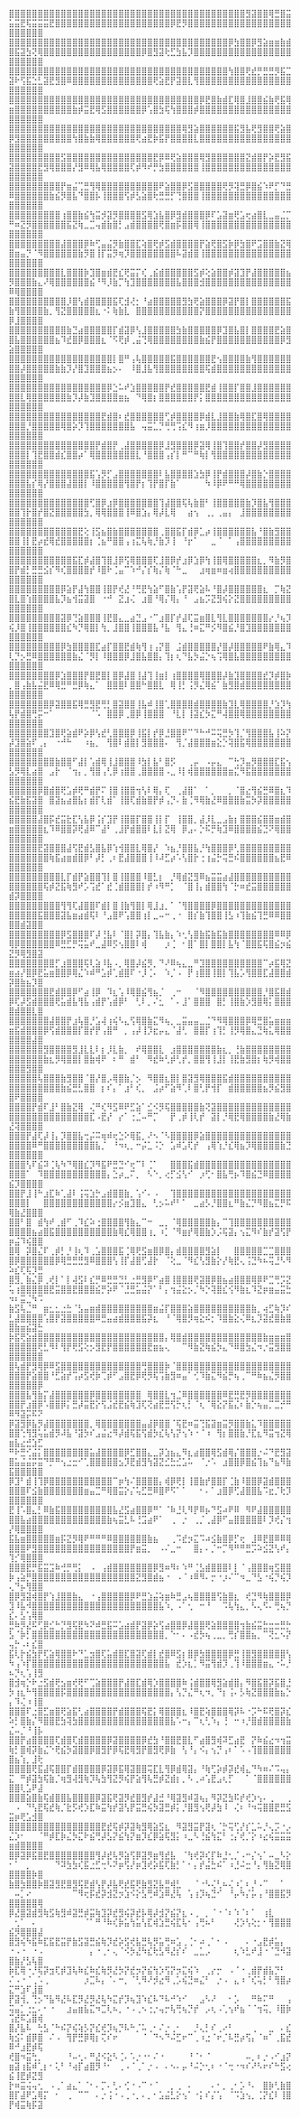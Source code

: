 ⣿⣿⣿⣿⣿⣿⣿⣿⣿⣿⣿⣿⣿⣿⣿⣿⣿⣿⣿⣿⣿⣿⣿⣿⣿⣿⣿⣿⣿⣿⣿⣿⣿⣿⣿⣿⣿⣿⣿⣿⣿⣻⣽⣿⣿⢿⣛⣿⣭⣥⣭⣟⢯⣭⣭⣭⣟⣿⣿⣿⣿⣿⣿⣿⣿⣿⣿⣿⣿⣿⣿⣿⣿⣿⣿⣿⣿⡿⣟⡻⣿⣿⣿⣿⣿⣿⣿⣿⣿⣿⣿⣿⣿⣿⣿⣿⣿⣿⣿⣿⣿⣿⣿⣿
⣿⣿⣿⣿⣿⣿⣿⣿⣿⣿⣿⣿⣿⣿⣿⣿⣿⣿⣿⣿⣿⣿⣿⣿⣿⣿⣿⣿⣿⣿⣿⣿⣿⣿⣿⣿⣿⣿⡿⣳⣿⣿⡿⣻⣵⣶⣶⣷⣾⣿⣯⣽⣳⢝⢿⣿⣿⣿⣿⣿⣿⣿⣿⣿⣿⣿⣿⣿⣿⣿⣿⣿⡿⣿⣻⣽⢗⣋⣳⣧⡹⣿⣿⣿⣿⣿⣿⣿⣿⣿⣿⣿⣿⣿⣿⣿⣿⣿⣿⣿⣿⣿⣿⣿
⣿⣿⣿⣿⣿⣿⣿⣿⣿⣿⣿⣿⣿⣿⣿⣿⣿⣿⣿⣿⣿⣿⣿⣿⣿⣿⣿⣿⣿⣿⣿⣿⣿⣿⣿⣿⣿⣿⢳⣿⣿⢟⣞⡛⣛⣛⡻⣯⣉⣽⠗⢫⣯⣑⣃⣽⣟⣻⣿⠿⣿⣿⣿⣿⣿⣿⣿⣿⣿⣿⣿⣿⣿⣿⢟⣵⣟⡟⣽⣿⣇⢻⣿⣿⣿⣿⣿⣿⣿⣿⣿⣿⣿⣿⣿⣿⣿⣿⣿⣿⣿⣿⣿⣿
⣿⣿⣿⣿⣿⣿⣿⣿⣿⣿⣿⣿⣿⣿⣿⣿⣿⣿⣿⣿⣿⣿⣿⣿⣿⣿⣿⣿⣿⣿⣿⣿⣿⡿⣟⣿⣷⣾⣏⢿⣿⣸⣿⣿⣮⣷⢟⣯⢿⣶⣿⣿⣿⣿⣿⣿⣿⣿⣿⣿⣷⡾⣭⣟⢿⣫⣿⣿⣿⣿⣿⣿⡿⢡⣿⣳⢯⢳⣿⣿⣿⡾⣿⣿⣿⣿⣿⣿⣿⣿⣿⣿⣿⣿⣿⣿⣿⣿⣿⣿⣿⣿⣿⣿
⣿⣿⣿⣿⣿⣿⣿⣿⣿⣿⣿⣿⣿⣿⣿⣿⣿⣿⣿⣿⣿⣿⣿⣿⣿⣿⣿⣿⣿⣿⢿⣻⣵⣿⣿⣿⣿⣿⣿⣯⣻⣧⢟⣻⣿⣿⢟⣵⣿⡿⣻⣿⣿⣿⣿⣿⣿⣿⣿⣿⢳⣿⣷⣷⢿⣿⣿⣿⣿⣿⣿⢟⣴⣟⡷⣯⡟⣿⣿⣿⣿⣇⣿⣿⣿⣿⣿⣿⣿⣿⣿⣿⣿⣿⣿⣿⣿⣿⣿⣿⣿⣿⣿⣿
⣿⣿⣿⣿⣿⣿⣿⣿⣿⣫⣿⣿⣿⣿⣿⣿⣿⣿⣿⣿⣿⣿⣿⣿⣿⣟⡿⠿⢟⣵⣿⣿⣿⢿⣻⣿⣿⣿⣿⣿⣿⣝⣾⣿⡟⡵⣟⣻⣯⣽⣿⣿⣿⣿⣟⣻⢿⣿⣿⣿⡜⣻⠿⢿⣧⢿⣿⣿⣿⣿⢏⡾⠻⠞⡛⣳⣿⣿⣿⣿⣿⣿⢸⣿⣿⣿⣿⣿⣿⣿⣿⣿⣿⣿⣿⣿⣿⣿⣿⣿⣿⣿⣿⣿
⣿⣿⣿⣿⣿⣿⣿⣿⣿⡟⣶⣬⢉⣛⢻⢿⣿⣿⣿⣿⣿⣿⣿⣿⣿⣿⠟⣵⣿⣿⡿⣫⣿⣿⣿⣿⣿⢟⡻⢽⣛⡿⣿⣮⠱⠟⡋⠙⣛⠿⣿⣿⣿⣿⣿⣿⣷⣮⡻⣿⣧⠙⣿⣿⡧⢸⣿⣿⣿⢫⡾⣣⣵⣿⢗⣛⣛⡋⢙⣿⣿⣿⢸⣿⣿⣿⣿⣿⣿⣿⣿⣿⣿⣿⣿⣿⣿⣿⣿⣿⣿⣿⣿⣿
⣿⣿⣿⣿⣿⣿⣿⣿⣿⢰⣿⣿⣷⣮⢳⣭⡺⣽⡻⣿⣿⣿⣿⣫⢿⣱⣧⣿⡿⣻⣾⣿⣿⣿⡿⠏⣡⣽⣶⢟⣡⢖⣴⣿⣇⣀⣤⣈⡉⠛⠶⣝⡻⣿⣿⣿⣿⣿⣿⣯⣝⢷⣀⣉⢤⣾⣷⣿⡃⣠⣾⣿⣿⣿⣿⢟⣿⣶⡯⣿⣿⢿⢸⣿⣿⣿⣿⣿⣿⣿⣿⣿⣿⣿⣿⣿⣿⣿⣿⣿⣿⣿⣿⣿
⣿⣿⣿⣿⣿⣿⣿⣿⣿⣼⣿⣿⣿⡿⠷⢋⣤⣬⡻⣷⣿⣿⣏⢵⣿⢟⡾⣫⣾⣿⣿⣿⣿⡟⣵⢟⣿⣫⡷⡿⣳⣿⠟⣩⣿⣿⣷⣝⢿⣿⣶⣤⡙⠈⠻⣿⣿⣿⣿⣿⣿⣷⡻⣿⢸⡏⣭⡻⢶⡹⣿⣿⣿⣿⣿⣿⣿⣿⠧⣽⣾⣿⢸⣿⣿⣿⣿⣿⣿⣿⣿⣿⣿⣿⣿⣿⣿⣿⣿⣿⣿⣿⣿⣿
⣿⣿⣿⣿⣿⣿⣿⣿⣿⣇⣿⣿⣿⡷⣹⣿⣶⣾⣟⣎⢟⣭⡍⢎⢀⣮⣾⣿⣿⣿⣿⣿⣫⡾⢕⣵⣿⣿⡾⣽⣹⡟⣼⣿⣿⣿⣿⣿⣦⡻⣿⣿⣿⣷⣄⠜⢿⣿⣿⣿⣿⣿⣿⣮⠘⠻⡸⣷⡉⢳⣹⣿⣿⣿⣿⣿⣿⣿⣧⣿⣿⣿⣺⣿⣿⣿⣿⣿⣿⣿⣿⣿⣿⣿⣿⣿⣿⣿⠿⢿⣿⣿⣿⣿
⣿⣿⣿⣿⣿⣿⣿⣿⣿⣿⡸⣿⢣⣾⣿⣿⣿⣿⣯⢏⣺⢜⡂⠘⣴⣿⣿⣿⣿⣿⣻⣳⢟⣵⣿⣿⣿⡿⣽⡟⣿⡇⣿⣿⣿⣿⣿⣿⣯⣷⢻⣿⣿⣿⣿⣷⡀⢻⣝⣿⣿⣿⣿⣿⣆⠐⠅⢷⣷⣇⠀⣿⣿⣿⣿⣿⣿⣿⣿⣿⣿⣿⡝⣿⣿⣿⣿⣿⣿⣿⣿⣿⣿⣿⣿⣿⣿⣿⡿⣸⣿⣿⣿⣿
⣿⣿⣿⣿⣿⣿⣿⣿⣿⣿⣷⣙⣴⣿⣿⣿⣿⣿⡏⣾⣽⡿⢣⣸⣿⣿⣿⣿⣿⣳⣷⣿⣿⣿⣿⣿⡿⣹⣿⣧⣿⡇⣿⣿⣿⣿⣟⣵⣿⣿⣧⣿⣿⣿⣿⣿⣿⣦⠹⣞⣿⡿⣿⣿⣿⣆⠈⠫⢟⡾⢀⣬⢙⢿⣿⣿⣿⣿⣿⣿⣿⣿⣷⣮⡟⣿⣿⣿⣿⣿⣿⣿⣿⣿⣿⣿⡿⣻⣵⣿⣿⣿⣿⣿
⣿⣿⣿⣿⣿⣿⣿⣿⣿⣿⣿⣿⣿⣿⣿⣿⣿⣿⡇⣿⠛⢠⢧⣿⣿⣿⣿⣿⣯⣿⣿⣿⣿⣿⣿⣟⢢⣿⣿⣿⣿⣷⢻⣿⣿⣿⣿⣿⣿⣿⣿⡼⣿⣿⣿⣿⣿⣷⣷⡹⡜⣿⣹⣿⣿⣿⣦⡢⠄⠀⠸⣿⣸⣧⢻⣿⣿⣿⣿⣿⣿⣿⣿⢯⣾⣿⣿⣿⣿⣿⣿⣿⣿⣿⣿⣿⣿⣿⣿⣿⣿⣿⣿⣿
⣿⣿⣿⣿⣿⣿⣿⣿⣿⣿⣿⣿⣿⣿⣿⣿⣿⡿⣑⠥⠞⣱⣿⣿⣿⣿⣿⡟⣞⣿⣿⣿⣿⣿⣟⣾⢸⣿⣿⡏⣿⣿⣸⣿⣿⣿⣿⣿⣿⣿⣿⣇⢿⣿⣿⣿⣿⣿⣿⣷⡹⡼⣷⣹⣿⣿⣿⣿⣶⣦⠀⠙⢿⣿⡆⣿⣿⣿⣿⣿⣿⡟⡅⣿⣿⣿⣿⣿⣿⣿⣿⣿⣿⣿⣿⣿⣿⣿⣿⣿⣿⣿⣿⣿
⣿⣿⣿⣿⣿⣿⣿⣿⣿⣿⣿⣿⣿⣿⣿⣿⣟⣾⣿⠆⣞⣿⣿⣿⣿⣿⣿⢋⡾⣿⣿⣿⣿⡿⣾⣇⣸⣿⣿⣷⢿⣿⣏⣿⢿⣿⣿⣿⣿⣿⣿⣿⡘⣿⣿⣿⣿⣿⢿⣿⡵⡹⢹⣿⣿⣿⣿⣿⣿⣿⣧⠀⢤⣭⣁⡙⢛⢛⢩⣎⠻⢰⣶⡸⣿⣿⣿⣿⣿⣿⣿⣿⣿⣿⣿⣿⣿⣿⣿⣿⣿⣿⣿⣿
⣿⣿⣿⣿⣿⣿⣿⣿⣿⣿⣿⣿⣿⣿⣿⡟⣾⣿⡟⢀⣼⣿⣿⣿⣿⣿⡿⣸⣻⣿⣿⣿⡿⣽⢿⢸⣿⢹⣿⣿⡞⣿⣿⡼⣻⣿⣿⣿⣿⣿⣿⣿⡇⢹⣟⣿⣿⣾⣎⣿⣿⡴⠁⢿⣿⣿⣿⣿⣿⣿⣿⣇⠘⣿⣿⣿⢠⡎⡇⠛⠉⠛⢷⡇⢻⣿⣿⣿⣿⣿⣿⣿⣿⣿⣿⣿⣿⣿⣿⣿⣿⣿⣿⣿
⣿⣿⣿⣿⣿⣿⣿⣿⣿⣿⣿⣿⣿⣿⣯⢡⡻⡋⣠⣿⣿⣿⣿⣿⣿⣿⠇⣧⣿⣿⣿⣿⣱⣳⡿⢸⡟⣾⣿⣿⣿⡼⣿⣷⡑⣿⣿⣿⣿⣿⣿⣿⣧⡎⢿⡜⣿⣿⣿⣼⣿⣿⡇⠸⣿⣿⣿⣿⣿⢻⣿⡟⡆⢹⡟⣿⡏⣷⠁⠀⠀⠀⠀⠳⠸⡿⠟⠛⠛⢿⣿⣿⣿⣿⣿⣿⣿⣿⣿⣿⣿⣿⣿⣿
⣿⣿⣿⣿⣿⣿⣿⣿⣿⣿⣿⣿⣿⣿⢋⣿⡿⣰⡿⣿⣿⣿⣿⣿⣿⣿⢹⣼⣿⣿⢯⢧⣷⣿⠃⢸⣿⣿⣿⣿⣿⣷⡹⣿⣧⢻⣿⣿⣿⣿⣿⢹⡗⣿⡞⣿⣝⣿⣿⣿⣿⣿⣳⡀⢿⢿⣿⣿⣿⢸⠿⣿⣱⡄⢿⡼⣇⢿⠀⠀⣴⢢⠀⢀⡀⢀⣤⡄⠀⣸⣿⣿⣿⣿⣿⣿⣿⣿⣿⣿⣿⣿⣿⣿
⣿⣿⣿⣿⣿⣿⣿⣿⣿⣿⣿⣿⣟⢕⢸⣫⣦⣿⣷⣿⣿⣿⣿⣿⣿⣿⢀⣿⣿⣯⡏⣾⡿⣁⡴⢸⣿⣿⣿⣿⣿⣿⣧⠘⣿⣷⣻⣿⣿⣿⣿⢸⡇⣟⡴⣞⢿⣞⣿⣿⣿⣿⣿⡆⢈⣦⠛⣿⣿⢠⢰⣍⢧⢷⡘⣷⡹⢸⠀⠘⡖⠁⠀⠀⣀⠈⠀⠁⢠⣿⣿⣿⣿⣿⣿⣿⣿⣿⣿⣿⣿⣿⣿⣿
⣿⣿⣿⣿⣿⣿⣿⣿⣿⣿⣿⣯⣏⡾⣼⣿⢹⣿⣸⡿⢫⢿⣿⣿⣿⢏⣸⣿⡿⡞⣰⡿⣱⡿⢳⢸⣿⢿⣿⣿⣿⣿⣿⣆⡀⠻⣷⡻⣿⣿⡟⣾⡃⣛⣛⣪⡎⠻⢎⣿⣿⣿⣿⡞⠸⣿⠗⢈⣤⠉⠱⠚⡌⡎⢷⡌⢷⠈⠓⣀⠀⠀⣰⢶⣶⠶⣶⢴⣿⣿⣿⣿⣿⣿⣿⣿⣿⣿⣿⣿⣿⣿⣿⣿
⣿⣿⣿⣿⣿⣿⣿⣿⣿⡿⣵⡟⣼⢳⣿⣿⢸⣿⡟⢞⣜⠘⢛⣟⢳⣵⠋⣿⣷⢡⡟⣽⢟⣵⠧⠘⣿⡼⣿⣿⣿⣿⣿⣿⣆⠀⡉⢷⣝⣿⣇⣿⢱⣿⣿⣿⣿⣧⡹⣦⢺⣭⣽⣿⠀⠐⠚⠀⣝⣰⢌⠀⣰⣿⠘⢿⡌⢿⡄⠘⠀⣠⣦⡩⣝⣻⢮⡕⣝⣿⣿⣿⣿⣿⣿⣿⣿⣿⣿⣿⣿⣿⣿⣿
⣿⣿⣿⣿⣿⣿⣿⣿⣿⣽⡿⢙⣵⣿⣿⣿⢸⣟⣿⣄⣀⣴⣙⣠⠐⠉⣰⣿⡏⡞⣼⢏⣭⣶⣿⣇⢻⣇⣿⣿⣿⣿⣿⣿⣿⡔⡘⢦⡹⢮⡸⣿⢸⣿⣿⣿⣿⣿⣿⣎⠳⡙⢿⣿⡇⢳⡀⣸⣿⣿⢸⣿⣿⣿⣧⠘⣧⠀⢻⣄⢘⠶⣍⠛⡪⠻⣿⣮⡘⣿⣹⣿⣿⣿⣿⣿⣿⣿⣿⣿⣿⣿⣿⣿
⣿⣿⣿⣿⣿⣿⣿⣿⣿⡿⣳⣿⣿⣿⣿⣏⣴⡏⣿⣿⣟⣾⢷⢻⢰⢠⡝⣿⠀⣨⣾⣿⣿⣿⣿⣿⡜⣿⡼⣿⣿⣿⣿⣿⠟⣷⢿⣄⠹⢇⡙⡢⣛⠿⣿⣿⣿⣿⣿⣿⣷⣌⠈⡻⡇⠸⣿⣿⣿⡿⣸⣿⣧⣿⣿⡄⢹⡆⢆⠙⣧⡳⣬⡑⢦⢩⢿⣿⣧⣿⣿⣿⣿⣿⣿⣿⣿⣿⣿⣿⣿⣿⣿⣿
⣿⣿⣿⣿⣿⣿⣿⣿⡿⣱⣿⣿⣿⡟⣿⣟⣿⡇⣿⡿⣼⣿⢸⣼⢹⢸⣶⡇⢰⣿⣿⣿⣿⢿⣿⣿⣿⡼⣷⣹⣿⣿⣿⣿⣞⡹⡾⣿⡷⡀⣿⢠⣷⣧⣬⣟⠿⢿⣛⠛⣛⡿⢷⣄⠁⠀⣿⣿⣿⠇⣿⣿⠓⣿⣿⣇⠀⢿⢸⡃⢨⡻⣌⢿⣮⠁⣷⣻⣿⣾⣿⣿⣿⣿⣿⣿⣿⣿⣿⣿⣿⣿⣿⣿
⣿⣿⣿⣿⣿⣿⣿⡿⣽⣿⣿⣯⢿⣛⣻⣟⢛⡃⣿⣽⣿⣿⢸⣧⠾⢸⣿⢁⣿⣿⣿⣿⣾⣿⣿⣿⣿⣷⣹⣇⢿⣿⣿⣿⣿⡘⣱⡹⢳⢧⡟⣾⣿⢛⡭⠒⠁⠀⠀⠀⠀⠀⠀⠈⠡⠀⣿⣿⡿⢀⣿⡿⢸⣿⣿⣿⠀⠘⣇⡇⢸⣽⣎⡳⣍⠛⢼⣿⣿⢿⣿⣿⣿⣿⣿⣿⣿⣿⣿⣿⣿⣿⣿⣿
⣿⣿⣿⣿⣿⣿⣿⣹⣿⢟⣵⣾⠟⡵⡿⢣⣞⢃⣿⣿⣿⡿⢸⣯⡇⡞⡿⣘⣿⣿⠟⠉⠙⠓⠚⠭⢭⣛⡳⢹⡈⢻⣿⣿⣿⣧⢸⠵⡝⡼⣹⣿⣵⠏⢀⡄⠀⠐⠚⠓⠀⠀⠰⣦⡀⠀⢻⣿⠇⣾⣿⡇⣻⣿⣿⣿⠄⠀⢻⡈⣼⣿⣿⣿⣶⣕⡑⢽⣿⣯⢿⣿⣿⣿⣿⣿⣿⣿⣿⣿⣿⣿⣿⣿
⣿⣿⣿⣿⣿⣿⣿⣿⣷⣿⣿⠋⣼⡇⢡⣾⢿⢸⣸⣿⣿⣿⠸⣳⡇⣧⠃⣿⡫⠀⠀⢀⡤⠀⠠⡤⣄⠀⠉⢓⡹⣤⡻⣿⣿⣿⣏⣯⢢⣣⡻⢿⣇⣴⣿⠀⣠⡗⠀⠈⢲⡄⡀⢻⣿⢠⢃⡿⢰⣿⣿⢀⣿⣿⣿⣿⠠⣀⠸⡇⢾⣿⣿⣿⣿⣿⣿⣶⣍⠻⣯⣿⣿⣿⣿⣿⣿⣿⣿⣿⣿⣿⣿⣿
⣿⣿⣿⣿⣿⡿⣿⣾⣿⢟⣡⡾⢟⠛⣾⡟⠍⢸⣿⢸⣿⣿⢲⢣⠇⢿⡄⢏⠀⢀⣼⣿⠁⠀⠁⡀⠀⠀⡀⠈⣿⣔⢻⣮⣛⠿⣿⣆⠹⣮⣟⣷⣯⣽⣿⠀⣿⣽⣦⣴⣿⣧⡆⣾⡏⢇⣾⠁⢸⣿⢏⣾⣷⣿⡟⡾⢠⡙⠄⣷⢈⠻⢿⣷⣜⠿⣿⣿⣿⣷⣭⡳⡽⣿⣿⣿⣿⣿⣿⣿⣿⣿⣿⣿
⣿⣿⣿⣿⣿⣼⣿⡯⣞⣭⣗⣏⢣⣧⡿⢨⡎⣹⡟⢸⣿⣿⡏⣿⣿⢸⡇⡏⠀⢸⣿⣿⡀⣼⡸⣇⣀⣠⣷⡆⣿⣿⣿⣮⣿⣿⣶⣾⣿⣶⣿⣿⣿⣿⣿⣆⠹⠿⣿⣿⡽⢟⣼⠿⠉⣼⠃⢀⣸⡟⣾⣿⣿⠇⣇⡇⣝⢿⠀⡿⣠⠄⡑⠯⡛⢷⣹⠿⣿⣿⣿⣿⣮⣙⠝⢿⣿⣿⣿⣿⣿⣿⣿⣿
⣿⣿⣿⣿⣿⣟⣽⣿⣿⣿⣼⢫⣟⣾⣣⣿⣧⡿⢱⢺⣿⣿⣇⢿⣿⡜⠀⠱⣦⡘⣿⣿⣧⡘⢳⣿⣿⣿⡿⢃⣿⣿⣿⣿⣿⣿⣿⣿⣿⣿⣿⣿⣿⣿⣿⣿⢷⣯⣴⣶⣾⣿⡿⠃⡼⡃⢀⠆⣟⣼⣿⣿⣿⢸⠸⠼⣋⡴⠡⢣⣿⡗⢐⢰⣬⡓⢭⣛⠮⣿⣿⣿⣿⣿⣿⣦⣟⠿⣿⣿⣿⣿⣿⣿
⣿⣿⣿⣿⣿⣿⣿⣿⣿⣇⡏⣾⡟⣵⣿⣿⢹⡇⣿⢸⣿⣿⣿⠸⣿⣃⡆⠀⡘⢿⣾⣝⣻⠿⣦⣭⣭⣴⣼⣿⣿⣿⣿⣿⣿⣿⣿⣿⣿⣿⣿⣿⣿⣿⣿⢯⡾⣝⣯⢷⣻⠞⡡⢩⣞⠁⣞⢈⣾⣿⣿⣿⡇⡞⠰⠻⠛⡁⠀⠈⣿⢸⡄⣾⣿⣿⢳⠈⡓⠶⣞⣭⣿⣿⣿⣿⣿⣿⣾⡽⣿⣿⣿⣿
⣿⣿⣿⣿⣿⣿⣿⣿⣿⢻⢻⢏⣼⣿⣿⠏⣾⡇⣿⢸⣷⢻⣿⡇⢿⣸⣰⡀⠁⠈⢻⣿⣿⣿⣿⡿⣿⣿⣿⣿⣿⣿⣿⣿⣿⣿⣿⣿⣿⣿⣿⣿⣿⣿⣯⣿⣿⣿⣽⣧⣶⣴⣾⢯⠇⠘⣠⣿⠟⢡⣿⣿⢰⡇⣀⠤⠒⢀⠐⠀⣿⡎⣷⢹⣿⣿⢸⣣⠰⢹⣷⣮⢹⣛⠿⠿⣿⣿⣿⣿⣾⣽⣿⣿
⣿⣿⣿⣿⣿⣿⣿⣿⣿⡿⣫⣿⣿⣿⠏⡼⢘⣧⠇⠈⣿⡇⡽⣿⡄⢹⣧⣷⡄⠱⢂⢣⣿⣷⣯⣷⣯⣷⣿⣿⣿⣿⣿⣿⣿⣿⠿⠿⡿⢿⡿⣿⣿⣿⣿⣿⣿⠿⣛⣋⡛⢭⣥⠞⣀⣼⠿⡫⢢⣿⣿⠇⢾⠀⠀⠀⡰⢈⠀⠂⣿⠁⣿⡇⣿⣿⡇⣧⢳⠈⣿⣿⣯⢯⣿⣮⡲⣮⣝⡻⢿⣻⣿⣽
⣿⣿⣿⣿⣿⣿⣿⣿⡋⣰⣿⣿⣿⢯⢇⣵⠸⣧⠠⡀⢿⣿⡼⣮⡻⡀⠙⠜⠿⢦⣄⣀⠛⣹⣿⣿⣿⣿⣿⣿⣿⣿⣿⣿⠉⡴⣯⢿⣝⣶⣴⡜⣿⡿⣟⣥⣶⣿⣿⡿⢿⣌⠱⠾⠛⣡⡾⢁⣾⣿⠏⠐⡸⢈⠄⠀⠱⡈⠠⠀⡟⢰⣿⣿⢸⣿⡇⢹⣧⡡⢻⣿⣿⣏⣼⣿⣿⣾⡽⣿⣷⣦⡹⣿
⣿⣿⣿⣿⣿⣿⣿⣟⣾⣿⣿⡿⠋⣴⢸⡿⠀⠹⣆⢡⠸⢿⣿⣮⢻⣦⡈⠀⢀⠒⠀⠀⠈⠻⣿⣿⣿⣿⣿⣿⣿⣿⣿⣿⡘⣿⣯⣿⣾⡿⢏⡼⣫⣾⣿⣿⣿⢟⣥⣾⣧⢻⣧⢠⣾⡟⢡⣾⡿⠃⠀⢃⠇⡀⠌⣂⠀⠁⠄⣸⠁⣿⣿⣿⠀⣿⡃⢸⣿⣷⡱⣻⣿⢿⡅⣿⣿⣿⣿⣾⣿⣿⣇⣿
⣿⣿⣿⣿⣿⣿⣿⣼⣿⣿⡟⣰⢧⣿⡘⣡⢼⢰⢮⠣⣄⢫⢿⣿⣷⣍⠻⢦⡀⣀⣭⣤⣤⣀⣈⠙⠻⢿⣿⣿⣿⡿⢿⣛⣿⣥⣶⣶⣶⣶⣯⣾⣿⣿⣿⡿⢫⣾⣿⣿⣿⡏⣿⡞⡟⢠⣿⠛⠀⡀⢠⡼⢸⡹⣖⡤⣄⠈⣼⢃⠀⣿⣿⡏⢰⢹⡃⢸⡻⢿⣿⣄⣙⢷⣅⢿⣿⣿⣿⣿⣿⣿⣼⣿
⣿⣿⣿⣿⣿⣿⣻⣿⣿⣿⣿⣻⣸⣇⣇⠇⡆⡸⣇⣷⡀⠀⠞⢿⣿⣿⣇⠀⣰⣿⣿⣿⣿⣿⣿⣿⣷⣆⡀⢘⣷⣿⣿⣿⣿⣿⣿⣿⣿⣿⣿⣿⣿⣿⣿⣷⣆⡻⢿⣿⣿⡇⣿⣷⢾⠟⠀⠆⠛⠀⣾⠃⠀⠻⣞⠷⢃⡾⢃⡞⡀⣿⣿⢻⢸⣸⡇⢸⣟⣷⣻⣿⡆⢷⡻⢾⣿⣿⣿⣿⣿⣻⣿⣿
⣿⣿⣿⣿⣿⢧⣿⣿⣿⣷⣻⣿⣿⠈⣿⡜⣿⡠⢿⣿⣷⡈⡢⠀⠻⣿⣿⣆⣿⡇⣿⣽⣻⢿⣿⣿⣿⣯⣾⣿⣿⣿⣿⣿⣿⣿⣿⣿⣿⣿⣿⣿⣿⣿⣿⣿⣿⣿⣷⣮⣛⣃⣿⣿⠀⡆⠎⡄⠁⣰⠃⢎⡀⠀⣨⡴⠋⣵⠻⢁⠇⣿⢃⡟⢺⡏⠀⣾⣿⣿⣿⣿⣿⣦⡻⣮⣻⣿⣿⠟⣿⣿⣿⣿
⣿⣿⣿⣿⡟⣾⠏⣸⠃⣿⣷⣝⢿⠀⢌⠛⢎⠻⣫⠿⠟⣋⣵⠁⣊⠪⡻⢯⣿⣿⣿⣿⣿⣷⢝⣽⣿⣿⣿⣿⣿⣿⣿⣿⣿⣿⣿⣿⣿⣿⣿⣿⣿⣿⣿⣿⣿⣿⣿⣿⣿⣿⣿⣏⠠⣟⡜⠀⡔⠁⢐⣈⠤⠛⡉⠀⠀⡟⢀⡾⢸⢇⡞⠀⣽⡇⡘⢿⣟⢿⣿⣿⣿⣿⣷⣜⢿⣷⣜⢽⣿⣿⣿⣿
⣿⣿⣿⡟⣼⢏⡼⢸⡄⡹⣿⣿⣧⢒⡬⠭⢶⠾⢖⣑⠕⢿⣯⡀⠜⠢⠈⠣⣿⣿⣿⣿⡿⣵⣿⣿⣿⣿⣿⣿⣿⣿⣿⣿⣿⣿⣿⣿⣿⣿⣿⣿⣿⠿⠛⣿⣿⣿⣿⣿⣿⣿⣿⣿⣧⡈⠀⠘⠲⢆⡀⠒⡬⣁⠨⡑⠀⣡⠾⣡⢏⡞⠀⢠⢿⢱⡘⣎⢿⣦⡹⢿⣿⣿⣿⣿⣷⣙⣿⣿⣿⣿⣿⣿
⣿⣿⣿⢣⠏⣮⠽⢈⢧⠳⠙⢿⣿⣎⡹⠻⣯⠟⣛⣙⠊⢖⠉⠇⢈⠁⠀⠀⣿⣿⣿⣯⣾⣿⣿⣿⣿⣿⣿⣿⣿⣿⣿⣿⣿⣿⣿⣿⣿⣿⣿⣿⠁⠀⠹⣿⣿⣿⣿⣿⣿⣿⣿⣿⣿⣿⡄⣑⡴⣀⠍⡀⠀⠣⠑⡀⢔⡋⣪⢣⠊⠀⡰⢋⠂⣿⣧⢛⡦⠹⣿⣮⣙⠿⣿⣿⣿⣿⣮⡹⣿⣿⣿⣿
⣿⣿⡟⣸⢸⠓⣰⣏⠷⢁⣼⠇⢨⢭⣱⡓⣠⣾⣿⣿⣷⡀⢡⠊⠄⠠⠀⠀⢹⣿⣿⣿⣿⣿⣿⣿⣿⣿⣿⣿⣿⣿⣿⣿⣿⣿⣿⣿⣿⣿⣿⣿⡇⠀⠀⣿⣿⣿⣿⣿⣿⣿⣿⣿⣿⣿⣿⡔⡪⣶⣹⣿⣄⠀⢃⡢⠥⠞⠃⠁⠀⣀⣴⡣⡘⣿⣿⣆⠛⣷⣌⡙⠻⣿⣦⣍⡛⠯⢿⣷⣜⣿⣿⣿
⣿⣿⠃⣿⠀⣾⢳⠞⢀⣾⠋⢀⠹⣎⠵⢐⣿⣿⣿⣿⢻⣷⣄⠉⠒⠀⣀⡀⠈⢿⣿⣿⣿⣿⣿⣷⡄⠉⢹⣿⣿⣿⣿⣿⣿⣿⣿⣿⣿⣿⣿⣿⣿⣦⣴⣿⣯⣿⣿⣿⣿⣿⣿⣿⣿⣿⣿⣷⢿⣎⢿⣿⣿⢰⡀⠰⡁⠈⠻⣶⡞⢿⣿⣷⡱⡨⢯⣽⡄⢢⣍⠻⠎⣷⡞⣽⢫⡟⡶⣬⠹⢮⣿⣿
⣿⢿⠀⡽⣿⣌⠏⢀⡾⡃⡘⢸⢆⠹⢀⣡⣿⣿⣿⣯⢈⢿⢟⣫⣶⣿⡿⣿⡄⣾⣿⣿⣿⣿⣻⣵⡇⠀⠀⣿⣿⣿⣿⣿⣉⣉⣿⣿⣿⣿⡿⣿⣿⣿⣿⣿⣿⡿⢿⣛⣛⣛⣻⠿⣿⣿⣿⢣⢸⡏⣼⣿⢋⣼⡗⠀⠈⢕⣀⠈⠻⣎⢣⣻⣷⡕⡜⢷⣟⢄⢨⣙⠳⠦⢭⣘⠣⠻⠵⣎⢏⢯⡹⣛
⣿⣻⡀⣷⣌⡿⢀⢞⡇⠁⡇⢼⣫⠇⣎⡛⠿⣛⣛⣙⣃⣐⣛⣻⡿⠋⣴⣿⢸⣿⣿⣿⢟⣽⣿⡿⣿⣦⣴⣿⣿⣿⢿⡿⠟⣉⢛⡩⣝⢥⢰⣿⣿⣿⣿⣿⣟⣭⣿⣿⣟⣿⣿⣿⣮⡛⡵⠟⠈⣘⣛⣥⣬⡝⠁⠃⡄⢲⣬⣕⡢⡈⠳⡑⢽⣿⣎⢪⠻⣷⣆⠹⣝⡶⣶⣤⣭⣓⠲⠆⣭⣈⠳⠩
⣷⣫⢧⣈⠛⠀⣶⣂⣂⣐⣓⠈⣣⣤⣶⣾⣿⣿⣿⣿⣿⣿⣿⣿⣿⣶⣬⡏⣿⣿⣿⣵⣿⣿⣿⣿⣿⣿⣿⣿⣿⣿⣷⡀⢴⣋⢷⡹⠎⣃⣼⣿⣿⣿⣿⢡⣿⡟⣽⣿⣿⣿⣿⣿⠿⣛⣤⣴⣾⣿⣿⣿⣯⡽⣆⠀⠘⠈⢿⣿⡻⢶⣕⠮⡂⠹⣿⣷⣕⢌⠿⣆⡹⣽⣞⣿⣷⣿⣿⣷⣶⣮⣽⣓
⡷⣯⢟⣵⣾⣿⣿⣿⣿⣿⣿⣿⣿⣿⣿⣿⣿⣿⣿⣿⣿⣿⣿⣿⣿⣿⣿⡄⢿⣿⣾⣿⣿⣿⣿⣿⣿⣿⣿⣿⣿⣿⣿⣿⣷⣶⣶⣶⣿⣿⣿⣿⣿⣿⢟⣃⠻⠇⢻⡟⢟⣫⢕⡢⣻⣟⡟⣿⣿⣿⣿⣿⣿⣟⣶⣦⢄⠀⠀⠉⠻⣷⣝⢷⣮⡳⣄⠙⠿⣿⣳⣌⠲⡐⣭⣻⣿⣿⣿⣿⣿⣿⣿⣿
⣿⢧⣾⡟⣻⢿⡿⠿⣫⣿⣿⣿⣿⣿⣿⣿⣿⣿⣿⣿⣿⣿⣿⢛⣿⣿⣿⡷⠈⣿⣿⣿⣿⣿⣿⣿⣿⣿⣿⣿⣿⣿⣿⣿⣿⣿⣿⣿⣿⣿⣿⣿⡟⣵⣿⣿⠘⣋⣵⡞⢩⡴⣫⢞⡷⢉⡾⠋⣠⣿⣟⡿⢟⡻⢯⢩⣷⣻⠶⣤⠁⢊⠹⣷⣍⠻⣮⡛⢦⢀⠉⠛⠷⣦⣌⡻⣿⣿⣿⣿⣿⣿⣿⡿
⣿⣿⣿⣧⢻⣷⡍⣼⣿⣿⣿⣿⣿⣿⡿⣿⣿⣿⣿⣿⣿⣿⣿⠀⢿⣿⣿⣇⢲⣈⠿⣿⣿⣿⣿⣿⣿⠿⣟⣛⣟⡻⣿⣿⣿⣿⣿⣿⣿⣿⣿⡟⣰⣿⡿⠡⣿⣿⡿⡅⣛⡼⣭⣟⡕⢫⣨⣞⣟⣮⢷⣹⢏⢝⣴⣟⣛⢫⡓⢆⡃⠈⢆⠈⢿⣕⡝⣯⣌⠆⣷⡑⢦⣤⡉⣉⡚⠛⠿⠻⣽⡭⠯⠝
⡿⣽⣻⡿⣧⡻⣼⣿⣿⣿⣿⣿⣿⣿⡀⢿⣿⣿⣿⣿⣿⣿⣿⣤⣼⡿⣿⣿⠈⢯⣟⠶⣭⢙⣯⣽⣶⣭⡻⣿⣿⣷⣅⠹⣿⣿⣿⣿⣿⣿⣿⢑⢻⣻⢥⣥⣾⡻⠼⣧⠘⣽⡳⠎⣠⣬⣔⠻⡼⣾⢯⣯⢫⣾⡳⣎⢧⢣⡝⢢⠱⠐⠈⠰⠀⢻⡆⣿⣿⣷⡘⣏⣆⠻⣭⢲⣝⢿⣶⣧⣔⣚⣱⣋
⠛⠗⣛⢊⣬⡅⣿⣿⣿⣿⣿⣿⣿⣿⣥⣼⣿⣿⣿⣿⡿⣋⣿⣿⣄⣀⡽⣱⣦⣄⠻⣆⣴⣿⣿⢿⣫⣾⢿⡌⣿⣿⣿⡐⠬⠙⣟⣻⣽⣿⣥⣬⣬⡭⣭⠙⡛⠛⢢⣐⣒⠊⢁⣿⣿⣿⣿⣿⣢⡹⣟⣾⣻⢳⣽⣝⣊⣓⣊⣡⠥⠀⠈⡐⠡⠀⣰⣿⣿⡿⣿⣮⢹⣦⠙⣦⠻⣷⣯⣿⣿⣿⣿⣿
⡿⣹⠃⣾⢸⢹⡿⣿⣿⣿⣿⣿⣿⣿⣿⣿⣿⣿⠉⡶⢳⠌⣿⣿⣿⣿⡄⢾⡿⢟⡇⢸⣿⣷⡞⣿⣿⡏⢈⣷⠸⣿⣿⡿⣽⣾⣿⣿⣿⣿⣿⣿⠏⣪⣷⣿⣿⣿⣿⣿⣿⣿⣶⣤⣉⠛⢿⣿⣭⡕⡌⢥⣋⣛⠿⣿⠟⠫⠁⠁⠀⠀⠂⠄⠁⣰⣿⡿⢋⣼⣿⣿⣧⠩⣖⡈⢗⡹⣿⣿⣿⣿⣿⣿
⣟⢸⠡⣿⣄⡃⠿⣷⣯⣿⣿⣿⣿⣿⣿⣿⣿⣿⣧⣜⣫⣴⣿⣿⡿⠛⠁⠈⠷⣘⢇⠻⡟⠿⡦⠙⣫⠴⠟⠿⠀⠻⠟⣼⣿⣿⣿⣿⣿⣿⣿⣧⣴⣿⣿⣿⣿⣿⣿⣿⣿⣿⣿⣿⣿⣿⣷⢦⣭⣃⠧⢘⣩⣴⠟⠁⠀⢀⠀⡐⠀⢀⡈⢀⣼⡿⠋⣤⣿⣿⣿⣿⣿⠇⡹⢞⡌⢲⡜⢿⣿⣿⣿⣿
⣯⣧⣶⣿⣿⣿⣿⣿⣶⡯⣝⡻⢿⠟⠛⠛⠛⠿⣿⣿⣿⣿⣿⣿⣷⣦⠀⠀⢀⠩⣞⡲⣍⠩⠴⣪⣷⣿⡿⡋⢖⠀⣸⠿⣟⣿⠿⠿⢿⣿⣿⣿⠟⣻⣿⣿⣿⣿⣿⣿⣿⣿⣿⣿⣿⣿⣿⣿⣿⣿⡟⣶⣭⡀⠀⠠⠌⣀⠒⠀⠀⣿⡄⠄⡈⠒⡉⠻⠛⠛⣛⡩⠵⣪⣝⢣⠞⡄⢹⡊⢿⣿⣿⣿
⣿⣿⣿⣟⡛⣯⣭⣩⠷⢚⡛⢛⡅⠀⠠⠀⢠⣾⣿⣿⣿⣿⣿⣿⣿⡿⣻⠶⠻⠆⠱⠛⢈⣣⣾⣿⣿⣿⠇⡇⠈⢠⣿⣿⣿⢶⣫⣿⣿⡷⢠⣵⡛⣿⣿⣿⣿⣿⣿⣿⣿⣿⣿⣿⣿⣿⣿⣿⣿⣿⣿⣝⣻⣿⣾⣦⠐⠀⠠⠈⠰⠿⠻⠄⡒⠐⡰⠌⠉⠲⣀⠙⣣⠐⢮⡙⢮⡹⢄⠙⡦⢻⣿⣿
⣿⡿⣻⣽⢾⣿⡟⢱⣸⣿⣿⣷⣄⠀⠐⢠⣿⣿⣿⣿⣿⡿⠟⣛⣱⣬⢵⣶⠷⣛⣠⢦⣿⣿⣿⣿⢫⣷⣿⣆⠀⢞⣙⠻⢷⣿⣿⣿⡿⣹⠸⣧⠺⣿⣿⣿⣿⣿⣿⣿⣿⣿⣿⣿⣿⣿⣿⣿⣿⣿⣿⣿⣿⣿⣿⣧⠱⡀⠠⠁⢂⠀⠒⠘⠀⠀⠩⢧⢳⣄⡀⠣⢄⠫⠄⢛⢦⡙⣎⠄⣣⢡⢿⣿
⣛⠷⡻⣜⠯⢋⡿⣊⠓⡙⣻⢯⣟⠳⠝⠾⣛⣯⠭⣡⣴⣾⡟⣽⡿⡵⢫⣴⣿⣿⡿⣼⣿⣿⢟⣵⣿⣿⣿⣿⢲⣷⣮⣭⣓⣒⣒⣛⡓⣣⠈⡷⡃⣿⣿⣿⣿⣿⣿⣿⣿⣿⣿⣿⣿⣿⣿⣿⣿⣿⣿⣿⣿⣿⣿⣿⡀⠑⠂⠄⠠⣞⡳⢦⢀⣀⡀⢛⡎⣿⣿⣦⡀⠉⢝⣂⠢⡝⢤⡓⠠⠆⣎⣿
⣯⢇⡗⣮⣳⡟⢏⣵⢿⣿⣿⠗⠙⣁⣲⣿⢏⣥⣾⣿⣏⣿⣽⢏⣾⡇⣞⣿⠿⣫⡆⣿⡿⣳⣿⣿⣿⣿⡿⣛⢸⣿⣻⣿⣿⣿⣿⣿⢣⠳⢠⠱⡏⣿⣿⣿⣿⣿⣿⣿⣿⣿⣿⣿⣿⣿⣿⣿⣿⣿⣿⣿⣿⣿⣿⣿⣧⠀⣞⡱⣆⡁⠻⣭⢻⣾⡹⢀⢹⠸⣿⣿⣿⣶⣄⠐⠥⡘⠦⡙⢆⢡⢸⣻
⣿⣺⢶⡑⠗⣐⣫⣾⢟⣢⣶⢞⢟⠋⢉⣵⣿⣿⣿⡟⣼⣿⣏⣾⢿⡱⣿⣿⣿⣿⠷⢨⣾⣿⣿⢿⣻⣵⣾⣿⡄⠻⣿⣯⣿⡽⣯⣿⣘⡳⢰⣆⠓⢻⣿⣿⣿⣿⡯⣿⣿⣿⣿⣿⣿⣿⣿⣿⣿⣿⣿⣿⣿⣿⣿⣿⣿⡄⢣⡙⣌⠛⢆⠲⡀⠙⡆⢨⠄⡣⢷⣝⣿⣿⣿⣷⣦⡑⡄⠹⢌⠰⢸⣿
⣿⣿⣿⠏⣐⣿⣋⣶⣿⢟⣵⣯⢃⣴⣿⣿⣿⣿⡟⣾⣿⣿⣿⢯⣟⡅⢿⣿⣿⣿⣆⠸⣿⣟⢵⣿⣿⣿⢿⡽⠧⠐⡩⠓⠯⢟⣿⡽⣎⠵⡃⣿⣷⡌⠻⣿⣿⣟⣳⢽⣳⣿⣿⣿⣿⣿⣿⣿⣿⣿⣿⣿⣿⣿⣿⣿⣿⣧⠡⠒⡄⠉⢆⢃⠱⡄⢘⠀⠒⠰⡘⣿⣾⣿⣿⣿⣿⣷⣌⠤⡈⠘⢸⡧
⣿⣿⡟⣴⣿⣿⣿⣿⢏⣾⣿⢏⣾⣿⣿⣿⣿⡿⣽⣿⣿⣿⣿⡿⣞⣳⠘⣿⣿⣟⣿⣇⠋⣴⣿⣻⢾⠽⣋⣴⣟⠀⡝⠷⣮⣔⠲⢲⣭⢷⡃⣿⢾⡽⣷⣌⠑⢟⣮⡳⣽⣿⣿⡿⣿⣻⡟⡿⢯⣟⢿⣻⡟⣿⣻⢟⡿⣷⠀⢣⠘⡄⠪⡄⢢⡙⢠⠆⠁⠡⠠⢹⣿⣿⣿⣿⣿⣿⣿⣦⢱⡀⣸⢗
⣿⣿⣿⣿⢟⣯⣼⢯⣿⣿⡏⣾⣿⣿⣿⣿⡿⣽⡿⣯⢿⣽⣿⣿⢭⣏⣇⢻⡿⣾⢿⣽⡄⠘⢷⢋⡵⡾⡽⣞⢾⣄⠙⠳⠶⠌⠩⢤⡄⣍⠀⠛⡾⣽⣳⢯⣷⡈⢶⣻⢼⣻⢷⡹⢧⣳⢻⣝⡻⢮⡟⣵⢻⢧⣛⡾⣝⣾⡆⡀⠣⢀⠴⢡⣟⣠⢆⡋⠀⠀⠁⠈⣿⣿⣿⣿⣿⣿⣿⣿⢇⣡⠟⣼
⣿⣿⣿⣵⣿⣷⢯⣾⣿⣿⣧⣿⣿⣿⣿⡿⣽⣯⢟⣽⡻⣞⣿⣻⡞⣼⣚⠘⢿⣽⣻⠾⣽⢦⡄⠻⡽⣝⣳⠯⡞⢞⡱⢢⠄⢀⠀⠀⢀⠀⠠⠀⠙⢣⣟⢯⣞⢷⡈⣗⡫⢞⡱⣏⠷⣭⢳⡞⣽⢣⡟⣭⣛⢮⡳⣽⣛⡾⡅⡘⣿⣻⢢⢟⡼⣳⠸⠀⢌⠆⠘⠲⢭⣿⣿⣟⣛⣫⣭⡶⢟⣡⣺⣿
⣿⣿⣿⣿⣿⣿⣿⣿⣿⣿⣿⣿⣿⣿⣿⣿⣟⣞⢯⡾⡽⣽⢷⣻⢿⣵⣫⣆⠀⠻⣽⣻⣭⡟⣽⢆⠈⡓⢭⢋⡜⡎⣁⠥⡘⢄⡩⠐⡠⣌⡱⠂⠀⠀⠈⠛⡾⣏⡷⣌⡳⣍⠗⣮⢛⡼⣣⡝⣮⢳⡝⣶⡹⣎⡿⣵⢯⣻⡅⠰⣀⠣⢘⣮⢳⣍⠃⢐⡌⢞⡈⡕⠰⣔⢮⣭⣭⣭⣶⣾⣿⣿⣿⣿
⣿⡿⣽⡿⣯⣿⣟⣿⣿⣿⣿⣿⣿⣿⣿⢻⡼⣞⢧⡻⣵⢫⡿⣽⡻⣶⢻⣞⣧⠀⠈⢳⢞⡽⢎⡏⠷⣘⢂⡈⠠⠒⡌⢢⠁⠤⣀⠣⡕⠂⠁⠀⡀⠀⠀⠀⠀⠙⠽⣳⣳⢎⣯⣐⣋⢒⠣⠝⡶⢫⡜⡶⣹⢞⡵⣯⢏⣷⡃⠁⠂⡄⡞⣬⣓⠮⠁⠰⣘⠬⣒⠘⡄⢻⣷⣝⢿⣿⣿⣿⣿⣿⡷⣿
⣷⣿⣳⣿⣿⡷⣿⣽⣻⣟⣿⣻⢯⣟⣾⢣⡟⡼⣧⢟⣞⣯⢟⣷⣻⣝⣧⣛⢾⣃⠀⠀⠈⠐⠣⢌⢃⠦⢌⠰⡁⠆⡘⠠⠉⠀⠀⠁⠀⠀⠤⡁⠔⠀⠀⠀⠀⠀⠀⠀⠉⠻⢖⡯⣞⡽⣺⣝⡲⣱⠪⡕⣣⢛⠾⣱⠿⣜⢧⠀⢡⢰⡹⢦⣙⠊⠀⠘⡤⠳⡌⡥⢠⠘⣿⣿⣯⡻⣿⣿⣿⣿⣿⢿
⡿⣜⣿⣽⣾⣻⢷⣫⢷⣻⠾⣽⣛⡾⣭⢷⣹⡽⣞⣻⢮⡽⣞⡧⢿⡼⣺⡝⣮⡝⣆⠠⢀⠀⡀⠈⠐⠈⠆⠱⠈⠆⠁⠀⢰⣇⠀⠀⠀⠀⢂⠁⠀⠄⠀⠀⠀⠀⠀⠀⠀⠀⠈⠁⠛⠘⠷⢎⡷⣥⢳⣥⢣⣏⢾⣱⣛⢮⣏⢧⠂⢠⢛⠦⠃⠀⠀⠀⢜⡱⢣⢕⡂⠂⢻⣿⣿⣿⣮⡻⣿⣿⣿⣼
⣿⣻⢮⠳⣯⠷⣏⣯⣟⣭⡟⣷⣫⣽⣛⣮⢷⡹⣞⡵⣫⢞⣧⣛⢧⡻⣥⢛⠶⣡⢀⢈⠂⠴⢀⠁⠂⠠⠀⠀⠀⠄⠐⣠⣟⡾⣥⡄⠀⠐⠠⠐⠀⠐⠠⠀⠀⠀⠀⠀⠀⠀⠀⡄⠐⢀⠂⢄⠈⠪⡳⣜⠳⣎⢗⣣⠻⣜⡎⠎⠀⣀⣁⡠⠀⠀⠀⠀⢆⠱⣃⠞⣸⠐⠈⣙⠺⣽⣿⣷⡜⣣⢧⣿
⡷⣏⢿⠐⡘⢯⡽⣲⢏⡾⣹⢧⠷⣎⠷⣎⢷⡻⣜⡳⡝⣞⡲⡝⣮⢳⡱⢫⡝⡲⣍⢮⠱⠀⢀⡔⡒⠀⠠⠈⠐⢀⣾⡟⣾⣧⡙⠃⠀⠌⠠⠐⠈⢀⠡⢀⠀⠀⠀⠀⠀⠀⡰⣉⠧⡄⠈⠄⠒⡀⠈⢃⠻⠜⡺⣔⠻⢀⡡⢮⣙⠶⣌⠃⠀⡐⠠⠀⣄⠰⠈⢎⢥⡃⠃⢻⣿⡴⣍⠛⣱⠏⣸⣿
⡟⣽⢺⡀⢙⡢⠙⣧⠻⣜⠧⣏⡻⣜⡻⣜⢧⠳⣍⡞⡹⢦⣹⠱⣎⠧⠙⠧⠚⠱⠊⠀⠀⣠⠣⠜⠀⠀⠂⡡⠀⠀⠛⠷⠍⠛⠀⠀⢠⢭⣤⡁⢐⣂⠄⠂⠐⠀⠀⣰⣤⣶⣧⣍⠲⣉⢇⠦⡀⠐⠠⢀⠢⢐⡐⢤⡒⢧⢛⢦⡙⡞⠀⡠⢆⠠⢁⢢⠞⣦⠈⠈⢲⢭⡀⠸⣿⡷⢩⣞⠯⣡⣿⢾
⣿⡜⣧⠧⠀⢓⣣⠈⠓⠮⡝⢮⢵⡣⡝⣎⢞⡹⢦⡙⠧⠓⡈⠥⢀⠂⠌⡐⢀⠂⠀⠀⡘⢄⡃⠎⢀⠔⠃⠀⠀⠀⢀⠀⠀⣀⠀⠄⣎⢷⣪⠅⣾⡿⣿⠀⠌⠠⠀⢻⡟⣛⡿⢿⡆⢍⠎⠖⠀⠀⠀⠀⠈⠀⠙⠢⠙⠬⣋⠖⠉⢀⠰⣐⠈⠖⡈⠧⣛⡴⢫⡄⠈⠶⠁⢀⣯⣞⠿⠚⣰⣟⡾⢯
⢞⣿⠲⣭⢓⡀⠀⠀⠀⠀⠘⠤⢂⠄⠛⣜⠪⣕⠣⢈⠄⠡⡐⠐⠂⠌⠐⠀⠀⠀⠀⠘⠈⠂⠈⠀⠀⠀⠀⠀⠀⠤⡀⠆⡐⠠⠊⣰⡝⣶⣽⢰⣯⠾⢁⡆⠂⢅⠃⠘⢴⡏⣴⣿⡻⠘⠂⠀⢀⠠⠈⢀⠁⡐⠠⠀⠄⠢⠄⡤⠘⠬⡑⢂⠆⠐⠈⢒⠐⠲⠎⠜⠣⠖⠎⠓⣫⢔⣮⢸⣟⡾⣝⣻
⡗⠶⣭⢬⢤⢂⠀⠠⢀⠁⣴⣄⠁⠈⠂⠄⡉⠄⢃⠄⢊⠐⠠⠉⠐⠈⠀⠀⡀⢀⠀⠄⠀⠀⠀⠄⠂⡀⢀⠂⡡⠘⠄⠀⣿⡷⢃⣷⣿⣿⡏⣼⠟⣡⢿⡍⠀⠂⠀⢀⠀⠉⠉⠀⠄⡐⢨⠐⠠⢀⠐⡀⠄⡀⠂⣡⣬⣃⡕⢢⠁⠐⡅⠎⡌⢡⠀⠈⠩⣱⢢⡀⢈⡝⣎⠇⢸⣿⡟⢾⣭⢷⡯⣽
